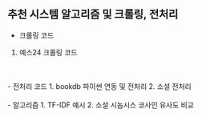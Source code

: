 ## 추천 시스템 알고리즘 및 크롤링, 전처리
- 크롤링 코드
1. 예스24 크롤링 코드
<br>
<br>
- 전처리 코드
1. bookdb 파이썬 연동 및 전처리
2. 소설 전처리
<br>
<br>
- 알고리즘 
1. TF-IDF 예시
2. 소설 시놉시스 코사인 유사도 비교